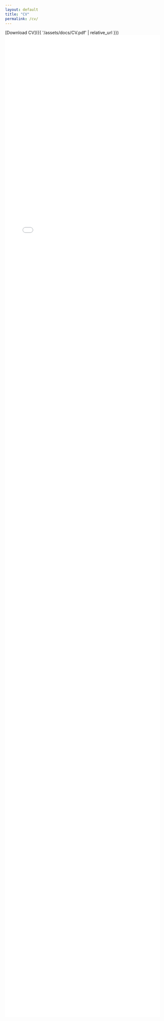 ```yaml
---
layout: default
title: "CV"
permalink: /cv/
---
```

<!--
<div style="margin-top: 50px;">
</div>
-->

[Download CV]({{ '/assets/docs/CV.pdf' | relative_url }})
<embed src="{{ '/assets/docs/CV.pdf' | relative_url }}#toolbar=0" style="width: 100%; height: 80vh; border: none" type="application/pdf">